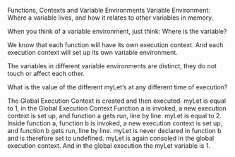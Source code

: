 Functions, Contexts and Variable Environments
Variable Environment: Where a variable lives, and how it relates to other variables in memory. 

When you think of a variable environment, just think: Where is the variable? 

We know that each function will have its own execution context. And each execution context will set up its own variable environment. 

The variables in different variable environments are distinct, they do not touch or affect each other.

What is the value of the different myLet’s at any different time of execution? 

The Global Execution Context is created and then executed. myLet is equal to 1, in the Global Execution Context
Function a is invoked, a new execution context is set up, and function a gets run, line by line. myLet is equal to 2.
Inside function a, function b is invoked, a new execution context is set up, and function b gets run, line by line. myLet is never declared in function b and is therefore set to undefined.
myLet is again consoled in the global execution context. And in the global execution the myLet variable is 1. 
